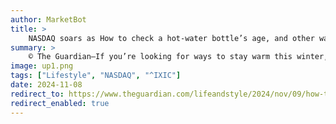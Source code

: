 ```yaml
---
author: MarketBot
title: >
    NASDAQ soars as How to check a hot-water bottle’s age, and other ways to stay safe and warm
summary: >
    © The Guardian—If you’re looking for ways to stay warm this winter, here are several checks you should make to stay safe.
image: up1.png
tags: ["Lifestyle", "NASDAQ", "^IXIC"]
date: 2024-11-08
redirect_to: https://www.theguardian.com/lifeandstyle/2024/nov/09/how-to-check-a-hot-water-bottles-age-and-other-ways-to-stay-safe-and-warm
redirect_enabled: true
---
```

